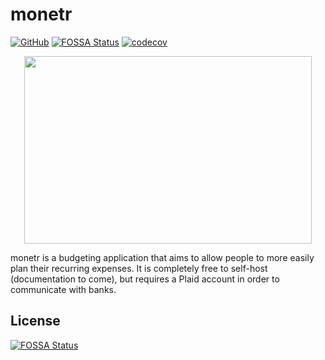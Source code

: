# monetr

[![GitHub](https://github.com/monetr/monetr/actions/workflows/main.yaml/badge.svg?event=push)](https://github.com/monetr/monetr/actions/workflows/main.yaml)
[![FOSSA Status](https://app.fossa.com/api/projects/git%2Bgithub.com%2Fmonetr%2Fmonetr.svg?type=shield)](https://app.fossa.com/projects/git%2Bgithub.com%2Fmonetr%2Fmonetr?ref=badge_shield)
[![codecov](https://codecov.io/gh/monetr/monetr/branch/main/graph/badge.svg?token=4BRVTD3VSJ)](https://codecov.io/gh/monetr/monetr)

<p align="center">
  <img width="460" height="300" src="https://raw.githubusercontent.com/monetr/monetr/main/ui/assets/logo.svg">
</p>

monetr is a budgeting application that aims to allow people to more easily plan their recurring expenses. It is 
completely free to self-host (documentation to come), but requires a Plaid account in order to communicate with banks.


## License
[![FOSSA Status](https://app.fossa.com/api/projects/git%2Bgithub.com%2Fmonetr%2Fmonetr.svg?type=large)](https://app.fossa.com/projects/git%2Bgithub.com%2Fmonetr%2Fmonetr?ref=badge_large)
